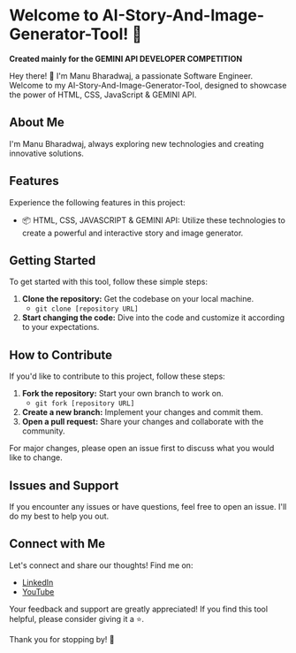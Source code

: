 # Welcome to AI-Story-And-Image-Generator-Tool! 🚀
**Created mainly for the GEMINI API DEVELOPER COMPETITION**

Hey there! 👋 I'm Manu Bharadwaj, a passionate Software Engineer. Welcome to my AI-Story-And-Image-Generator-Tool, designed to showcase the power of HTML, CSS, JavaScript & GEMINI API.

## About Me
I'm Manu Bharadwaj, always exploring new technologies and creating innovative solutions.

## Features
Experience the following features in this project:
- 📦 HTML, CSS, JAVASCRIPT & GEMINI API: Utilize these technologies to create a powerful and interactive story and image generator.

## Getting Started
To get started with this tool, follow these simple steps:
1. **Clone the repository:** Get the codebase on your local machine.
   - `git clone [repository URL]`
2. **Start changing the code:** Dive into the code and customize it according to your expectations.

## How to Contribute
If you'd like to contribute to this project, follow these steps:
1. **Fork the repository:** Start your own branch to work on.
   - `git fork [repository URL]`
2. **Create a new branch:** Implement your changes and commit them.
3. **Open a pull request:** Share your changes and collaborate with the community.

For major changes, please open an issue first to discuss what you would like to change.

## Issues and Support
If you encounter any issues or have questions, feel free to open an issue. I'll do my best to help you out.

## Connect with Me
Let's connect and share our thoughts! Find me on:
- [LinkedIn](https://www.linkedin.com/in/manu-bharadwaj-3507a345/)
- [YouTube](https://www.youtube.com/@code-with-Bharadwaj)

Your feedback and support are greatly appreciated! If you find this tool helpful, please consider giving it a ⭐️.

Thank you for stopping by! 🌟
